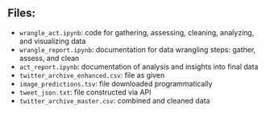 ## Files:
- `wrangle_act.ipynb`: code for gathering, assessing, cleaning, analyzing, and visualizing data
- `wrangle_report.ipynb`: documentation for data wrangling steps: gather, assess, and clean
- `act_report.ipynb`: documentation of analysis and insights into final data
- `twitter_archive_enhanced.csv`: file as given
- `image_predictions.tsv`: file downloaded programmatically
- `tweet_json.txt`: file constructed via API
- `twitter_archive_master.csv`: combined and cleaned data
